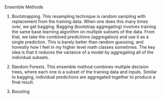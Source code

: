 Ensemble Methods







1) Bootstrapping. This resampling technique is random sampling with replacement from the training data. When one does this many times over, we get bagging. Bagging (bootstrap aggregating) involves training the same base learning algorithm on multiple subsets of the data. From that, we take the combined predictions (aggregation) and use it as a single prediction. This is barely better than random guessing, and honestly how I feel in my higher level math classes sometimes. The key idea is that it reduces the variance of a model by aggregating all of the individual subsets.


2) Random Forests. This ensemble method combines multiple decision trees, where each one is a subset of the training data and inputs. Similar to bagging, individual predictions are aggregated together to produce a final result. 


3) Boosting